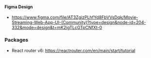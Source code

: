 #### Figma Design
- https://www.figma.com/file/AT3ZgizPLhfYd8FbVVsDqk/Movie-Streaming-Web-App-UI-(Community)?type=design&node-id=204-332&mode=design&t=mK2igTLcGTpCNfXt-0

### Packages
- React router v6: https://reactrouter.com/en/main/start/tutorial